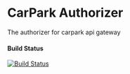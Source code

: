 # CarPark Authorizer 

The authorizer for carpark api gateway

#### Build Status
[![Build Status](https://travis-ci.org/carprks/authorizer.svg?branch=master)](https://travis-ci.org/carprks/authorizer)